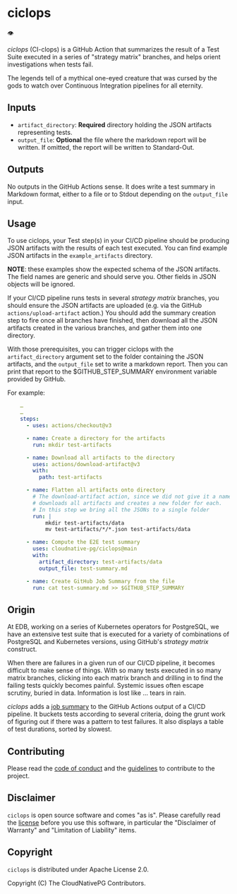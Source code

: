# ciclops

👁️

*ciclops* (CI-clops) is a GitHub Action that summarizes the result of a Test
Suite executed in a series of "strategy matrix" branches, and helps orient
investigations when tests fail.

The legends tell of a mythical one-eyed creature that was cursed by the gods to
watch over Continuous Integration pipelines for all eternity.

## Inputs

- `artifact_directory`: **Required** directory holding the
  JSON artifacts representing tests.
- `output_file`: **Optional** the file where the markdown report will be
  written. If omitted, the report will be written to Standard-Out.

## Outputs

No outputs in the GitHub Actions sense. It does write a test summary in Markdown
format, either to a file or to Stdout depending on the `output_file` input.

## Usage

To use ciclops, your Test step(s) in your CI/CD pipeline should be producing
JSON artifacts with the results of each test executed.
You can find example JSON artifacts in the `example_artifacts` directory.

**NOTE**: these examples show the expected schema of the JSON artifacts. The
field names are generic and should serve you. Other fields in JSON objects will
be ignored.

If your CI/CD pipeline runs tests in several *strategy matrix* branches, you
should ensure the JSON artifacts are uploaded (e.g. via the GitHub
`actions/upload-artifact` action.)
You should add the summary creation step to fire once all branches have
finished, then download all the JSON artifacts created in the various branches,
and gather them into one directory.

With those prerequisites, you can trigger ciclops with the `artifact_directory`
argument set to the folder containing the JSON artifacts, and the `output_file`
set to write a markdown report. Then you can print that report to the
$GITHUB_STEP_SUMMARY environment variable provided by GitHub.

For example:

``` yaml
    …
    …
    steps:
      - uses: actions/checkout@v3

      - name: Create a directory for the artifacts
        run: mkdir test-artifacts

      - name: Download all artifacts to the directory
        uses: actions/download-artifact@v3
        with:
          path: test-artifacts

      - name: Flatten all artifacts onto directory
        # The download-artifact action, since we did not give it a name,
        # downloads all artifacts and creates a new folder for each.
        # In this step we bring all the JSONs to a single folder
        run: |
            mkdir test-artifacts/data
            mv test-artifacts/*/*.json test-artifacts/data

      - name: Compute the E2E test summary
        uses: cloudnative-pg/ciclops@main
        with:
          artifact_directory: test-artifacts/data
          output_file: test-summary.md

      - name: Create GitHub Job Summary from the file
        run: cat test-summary.md >> $GITHUB_STEP_SUMMARY
```

## Origin

At EDB, working on a series of Kubernetes operators for PostgreSQL, we have an
extensive test suite that is executed for a variety of combinations of
PostgreSQL and Kubernetes versions, using GitHub's *strategy matrix* construct.

When there are failures in a given run of our CI/CD pipeline, it becomes
difficult to make sense of things. With so many tests executed in so many matrix
branches, clicking into each matrix branch and drilling in to find the failing
tests quickly becomes painful.
Systemic issues often escape scrutiny, buried in data. Information is lost
like … tears in rain.

*ciclops* adds a
[job summary](https://github.blog/2022-05-09-supercharging-github-actions-with-job-summaries/)
to the GitHub Actions output of a CI/CD pipeline. It buckets tests according to
several criteria, doing the grunt work of figuring out if there was a
pattern to test failures.
It also displays a table of test durations, sorted by slowest.

## Contributing

Please read the [code of conduct](CODE_OF_CONDUCT.md) and the
[guidelines](CONTRIBUTING.md) to contribute to the project.

## Disclaimer

`ciclops` is open source software and comes "as is". Please carefully
read the [license](LICENSE) before you use this software, in particular
the "Disclaimer of Warranty" and "Limitation of Liability" items.

## Copyright

`ciclops` is distributed under Apache License 2.0.

Copyright (C) The CloudNativePG Contributors.

